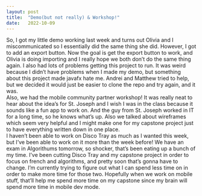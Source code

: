 ```yaml
---
layout: post
title:  "Demo(but not really) & Workshop!"
date:   2022-10-09
---
```


So, I got my little demo working last week and turns out Olivia and I miscommunicated so I essentially did the same thing she did. However, I got to add an export button. Now the goal is get the export button to work, and Olivia is doing importing and I really hope we both don’t do the same thing again. I also had lots of problems getting this project to run. It was weird because I didn’t have problems when I made my demo, but something about this project made javafx hate me. Andrei and Matthew tried to help, but we decided it would just be easier to clone the repo and try again, and it was. <br />
Also, we had the mobile community partner workshop! It was really neat to hear about the idea’s for St. Joseph and I wish I was in the class because it sounds like a fun app to work on. And the guy from St. Joseph worked in IT for a long time, so he knows what’s up. Also we talked about wireframes which seem very helpful and I might make one for my capstone project just to have everything written down in one place. <br />
I haven’t been able to work on Disco Tray as much as I wanted this week, but I’ve been able to work on it more than the week before! We have an exam in Algorithums tomorrow, so shocker, that’s been eating up a bunch of my time. I’ve been cutting Disco Tray and my capstone project in order to focus on french and algorithms, and pretty soon that’s gonna have to change. I’m currently trying to figure out what I can spend less time on in order to make more time for those two. Hopefully when we work on mobile stuff, that’ll help me spend more time on my capstone since my brain will spend more time in mobile dev mode. <br />
